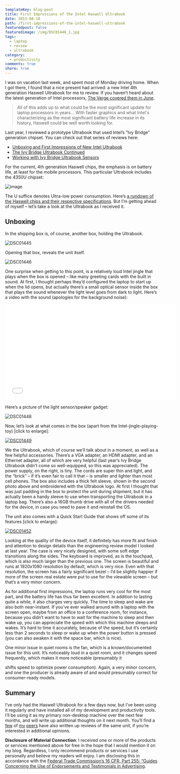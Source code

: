 ```yaml
---
templateKey: blog-post
title: First Impressions of the Intel Haswell Ultrabook
date: 2013-08-10
path: /first-impressions-of-the-intel-haswell-ultrabook
featuredpost: false
featuredimage: /img/DSC01446_1.jpg
tags:
  - laptop
  - review
  - ultrabook
category:
  - productivity
comments: true
share: true
---
```


I was on vacation last week, and spent most of Monday driving home. When I got there, I found that a nice present had arrived: a new Intel 4th generation Haswell Ultrabook for me to review. If you haven’t heard about the latest generation of Intel processors, [The Verge covered them in June](http://www.theverge.com/2013/6/1/4386292/intel-launches-haswell-processors-heres-what-you-need-to-know).

> All of this adds up to what could be the most significant update for laptop processors in years… With faster graphics and what Intel's characterizing as the most significant battery life increase in its history, Haswell could be well worth looking for.

Last year, I reviewed a prototype Ultrabook that used Intel’s “Ivy Bridge” generation chipset. You can check out that series of reviews here:

- [Unboxing and First Impressions of New Intel Ultrabook](http://ardalis.com/unboxing-and-first-impressions-of-new-intel-ultrabook)
- [The Ivy Bridge Ultrabook Continued](http://ardalis.com/the-ivy-bridge-ultrabook-continued)
- [Working with Ivy Bridge Ultrabook Sensors](http://ardalis.com/working-with-ivy-bridge-ultrabook-sensors)

For the current, 4th generation Haswell chips, the emphasis is on battery life, at least for the mobile processors. This particular Ultrabook includes the 4350U chipset:

![image](/img/image_3_3.png "image")

The U suffice denotes Ultra-low power consumption. Here’s [a rundown of the Haswell chips and their respective specifications](http://en.wikipedia.org/wiki/Haswell_(microarchitecture)). But I’m getting ahead of myself – let’s take a look at the Ultrabook as I received it.

## Unboxing

In the shipping box is, of course, another box, holding the Ultrabook.

![DSC01445](/img/DSC01445_1.jpg "DSC01445")

Opening that box, reveals the unit itself.

![DSC01446](/img/DSC01446_1.jpg "DSC01446")

One surprise when getting to this point, is a relatively loud Intel jingle that plays when the box is opened – like many greeting cards with the built in sound. At first, I thought perhaps they’d configured the laptop to start up when the lid opens, but actually there’s a small optical sensor inside the box that plays the sound whenever the light level goes from dark to light. Here’s a video with the sound (apologies for the background noise):

<iframe width="560" height="315" src="//www.youtube.com/embed/MPFqFFkeIQw" frameborder="0" allowfullscreen></iframe>

Here’s a picture of the light sensor/speaker gadget:

![DSC01448](/img/DSC01448_1.jpg "DSC01448")

Now, let’s look at what comes in the box (apart from the Intel-jingle-playing-toy) \[click to enlarge\]:

[![DSC01449](/img/DSC01449_thumb.jpg "DSC01449")](/wp-content/uploads/Media/Default/Windows-Live-Writer/First-Impressions-of-the_10630/DSC01449.jpg)

We the Ultrabook, which of course we’ll talk about in a moment, as well as a few helpful accessories. There’s a VGA adapter, an HDMI adapter, and an Ethernet adapter, all of which are very helpful (last year’s Ivy Bridge Ultrabook didn’t come so well-equipped, so this was appreciated). The power supply, on the right, is tiny. The cords are super thin and light, and the “brick” – if it’s even fair to call it that – is smaller and lighter than most cell phones. The box also includes a thick felt sleeve, shown in the second photo above and embroidered with the Ultrabook logo. At first I thought that was just padding in the box to protect the unit during shipment, but it has actually been a handy sleeve to use when transporting the Ultrabook in a laptop bag. There’s also a 16GB thumb drive with all of the drivers needed for the device, in case you need to pave it and reinstall the OS.

The unit also comes with a Quick Start Guide that shows off some of its features \[click to enlarge\]:

[![DSC01452](/img/DSC01452_thumb.jpg "DSC01452")](/wp-content/uploads/Media/Default/Windows-Live-Writer/First-Impressions-of-the_10630/DSC01452.jpg)

Looking at the quality of the device itself, it definitely has more fit and finish and attention to design details than the engineering review model I looked at last year. The case is very nicely designed, with some soft edge transitions along the sides. The keyboard is improved, as is the touchpad, which is also much larger than the previous one. The screen is beautiful and runs at 1920x1080 resolution by default, which is very nice. Even with that resolution, the screen has a fairly significant bezel – I’d be slightly happier if more of the screen real estate were put to use for the viewable screen – but that’s a very minor concern.

As for additional first impressions, the laptop runs very cool for the most part, and the battery life has thus far been excellent. In addition to lasting quite a while, it also charges very quickly. The time to sleep and wake are also both near-instant. If you’ve ever walked around with a laptop with the screen open, maybe from an office to a conference room, for instance, because you didn’t want to have to wait for the machine to sleep and then wake up, you can appreciate the speed with which this machine sleeps and wakes. It’s hard to time it accurately, because of the speed, but it’s certainly less than 2 seconds to sleep or wake up when the power button is pressed (you can also awaken it with the space bar, which is nice).

One minor issue in quiet rooms is the fan, which is a known/documented issue for this unit. It’s noticeably loud in a quiet room, and it changes speed frequently, which makes it more noticeable (presumably it

shifts speed to optimize power consumption). Again, a very minor concern, and one the producer is already aware of and would presumably correct for consumer-ready models.

## Summary

I’ve only had the Haswell Ultrabook for a few days now, but I’ve been using it regularly and have installed all of my development and productivity tools. I’ll be using it as my primary non-desktop machine over the next few months, and will write up additional thoughts on it next month. You’ll find a [few](http://www.alvinashcraft.com/2013/07/28/the-dew-review-intel-haswell-ultrabook-review-part-1-initial-impressions) of [my](http://www.codeproject.com/Articles/628137/Haswell-Harris-Beach-Intel-SDS-Ultrabook-Review-Pa) [peers](http://www.hanselman.com/blog/InitialImpressionsIntelHaswell4thGenerationDeveloperPrototypeUltrabook.aspx) have also written up reviews of the same unit, if you’re interested in additional opinions.

**Disclosure of Material Connection**: I received one or more of the products or services mentioned above for free in the hope that I would mention it on my blog. Regardless, I only recommend products or services I use personally and believe my readers will enjoy. I am disclosing this in accordance with the [Federal Trade Commission’s 16 CFR, Part 255: “Guides Concerning the Use of Endorsements and Testimonials in Advertising](http://www.access.gpo.gov/nara/cfr/waisidx_03/16cfr255_03.html).

<script type="text/javascript"></p> <p>function _dmBootstrap(file) {</p> <p> var _dma = document.createElement('script');</p> <p> _dma.type = 'text/javascript';</p> <p> _dma.async = true;</p> <p> _dma.src = ('https:' == document.location.protocol ? 'https://' : 'http://') + file;</p> <p>(document.getElementsByTagName('head')[0] || document.getElementsByTagName('body')[0]).appendChild(_dma);</p> <p>}</p> <p>function _dmFollowup(file) { if (typeof DMAds === 'undefined') _dmBootstrap('cdn2.DeveloperMedia.com/a.min.js');}</p> <p>(function () { _dmBootstrap('cdn1.DeveloperMedia.com/a.min.js'); setTimeout(_dmFollowup, 2000);})();</p> <p></script>
